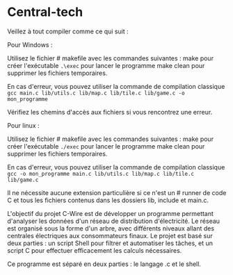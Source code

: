 # Central-tech

Veillez à tout compiler comme ce qui suit :

Pour Windows :

Utilisez le fichier # makefile avec les commandes suivantes : make pour créer l'exécutable `.\exec` pour lancer le programme make clean pour supprimer les fichiers temporaires.

En cas d'erreur, vous pouvez utiliser la commande de compilation classique `gcc main.c lib/utils.c lib/map.c lib/tile.c lib/game.c -o mon_programme`

Vérifiez les chemins d'accès aux fichiers si vous rencontrez une erreur.

Pour linux :

Utilisez le fichier # makefile avec les commandes suivantes : make pour créer l'exécutable `./exec` pour lancer le programme make clean pour supprimer les fichiers temporaires.

En cas d'erreur, vous pouvez utiliser la commande de compilation classique `gcc -o mon_programme main.c lib/utils.c lib/map.c lib/tile.c lib/game.c`

Il ne nécessite aucune extension particulière si ce n'est un # runner de code C et tous les fichiers contenus dans les dossiers lib, include et main.c.

L'objectif du projet C-Wire est de développer un programme permettant d'analyser les données d'un réseau de distribution d'électricité. Le réseau est organisé sous la forme d'un arbre, avec différents niveaux allant des centrales électriques aux consommateurs finaux. Le projet est basé sur deux parties : un script Shell pour filtrer et automatiser les tâches, et un script C pour effectuer efficacement les calculs nécessaires.

Ce programme est séparé en deux parties : le langage .c et le shell.

